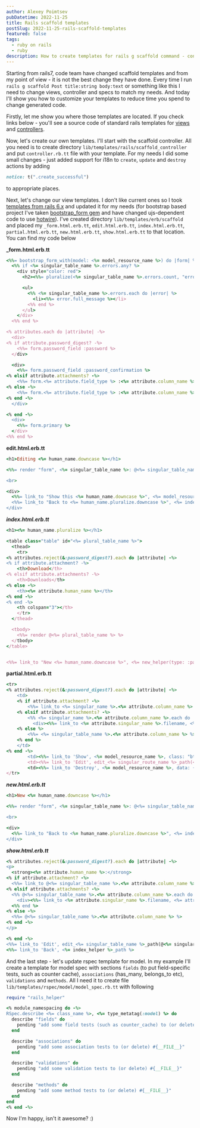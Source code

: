 ```yaml
---
author: Alexey Poimtsev
pubDatetime: 2022-11-25
title: Rails scaffold templates
postSlug: 2022-11-25-rails-scaffold-templates
featured: false
tags:
  - ruby on rails
  - ruby
description: How to create templates for rails g scaffold command - controllers, views, tests
---
```


Starting from rails7, code team have changed scaffold templates and from my point of view - it is not the best change they have done. Every time I run `rails g scaffold Post title:string body:text` or something like this I need to change views, controller and specs to match my needs. And today I'll show you how to customize your templates to reduce time you spend to change generated code.

Firstly, let me show you where those templates are located. If you check links below - you'll see a source code of standard rails templates for [views](https://github.com/rails/rails/tree/main/railties/lib/rails/generators/erb/scaffold/templates) and [controllers](https://github.com/rails/rails/blob/main/railties/lib/rails/generators/rails/scaffold_controller/templates/controller.rb.tt).

Now, let's create our own templates. I'll start with the scaffold controller. All you need is to create directory `lib/templates/rails/scaffold_controller` and put `controller.rb.tt` file with your template. For my needs I did some small changes - just added support for i18n to `create`, `update` and `destroy` actions by adding

```ruby
notice: t(".create_successful")
```

to appropriate places.

Next, let's change our view templates. I don't like current ones so I took [templates from rails 6.x](https://github.com/rails/rails/tree/6-0-stable/railties/lib/rails/generators/erb/scaffold/templates) and updated it for my needs (for bootstrap based project I've taken [bootstrap_form gem](https://github.com/bootstrap-ruby/bootstrap_form) and have changed ujs-dependent code to use [hotwire](https://hotwired.dev/)). I've created directory `lib/templates/erb/scaffold` and placed my `_form.html.erb.tt`, `edit.html.erb.tt`, `index.html.erb.tt`, `partial.html.erb.tt`, `new.html.erb.tt`, `show.html.erb.tt` to that location. You can find my code below

**\_form.html.erb.tt**

```ruby
<%%= bootstrap_form_with(model: <%= model_resource_name %>) do |form| %>
  <%% if <%= singular_table_name %>.errors.any? %>
    <div style="color: red">
      <h2><%%= pluralize(<%= singular_table_name %>.errors.count, "error") %> prohibited this <%= singular_table_name %> from being saved:</h2>

      <ul>
        <%% <%= singular_table_name %>.errors.each do |error| %>
          <li><%%= error.full_message %></li>
        <%% end %>
      </ul>
    </div>
  <%% end %>

<% attributes.each do |attribute| -%>
  <div>
<% if attribute.password_digest? -%>
    <%%= form.password_field :password %>
  </div>

  <div>
    <%%= form.password_field :password_confirmation %>
<% elsif attribute.attachments? -%>
    <%%= form.<%= attribute.field_type %> :<%= attribute.column_name %>, multiple: true %>
<% else -%>
    <%%= form.<%= attribute.field_type %> :<%= attribute.column_name %> %>
<% end -%>
  </div>

<% end -%>
  <div>
    <%%= form.primary %>
  </div>
<%% end %>
```

**edit.html.erb.tt**

```ruby
<h1>Editing <%= human_name.downcase %></h1>

<%%= render "form", <%= singular_table_name %>: @<%= singular_table_name %> %>

<br>

<div>
  <%%= link_to "Show this <%= human_name.downcase %>", <%= model_resource_name(prefix: "@") %> %> |
  <%%= link_to "Back to <%= human_name.pluralize.downcase %>", <%= index_helper(type: :path) %> %>
</div>
```

**_index.html.erb.tt_**

```ruby
<h1><%= human_name.pluralize %></h1>

<table class="table" id="<%= plural_table_name %>">
  <thead>
    <tr>
<% attributes.reject(&:password_digest?).each do |attribute| -%>
<% if attribute.attachment? -%>
    <th>Download</th>
<% elsif attribute.attachments? -%>
    <th>Downloads</th>
<% else -%>
    <th><%= attribute.human_name %></th>
<% end -%>
<% end -%>
    <th colspan="3"></th>
    </tr>
  </thead>

  <tbody>
    <%%= render @<%= plural_table_name %> %>
  </tbody>
</table>


<%%= link_to "New <%= human_name.downcase %>", <%= new_helper(type: :path) %>, class: "btn btn-primary" %>
```

**partial.html.erb.tt**

```ruby
<tr>
<% attributes.reject(&:password_digest?).each do |attribute| -%>
    <td>
    <% if attribute.attachment? -%>
        <%%= link_to <%= singular_name %>.<%= attribute.column_name %>.filename, <%= singular_name %>.<%= attribute.column_name %> if <%= singular_name %>.<%= attribute.column_name %>.attached? %>
    <% elsif attribute.attachments? -%>
        <%% <%= singular_name %>.<%= attribute.column_name %>.each do |<%= attribute.singular_name %>| %>
          <div><%%= link_to <%= attribute.singular_name %>.filename, <%= attribute.singular_name %> %></div>
    <% else %>
        <%%= <%= singular_table_name %>.<%= attribute.column_name %> %>
    <% end %>
    </td>
<% end -%>
        <td><%%= link_to 'Show', <%= model_resource_name %>, class: "btn btn-light btn-sm" %></td>
        <td><%%= link_to 'Edit', edit_<%= singular_route_name %>_path(<%= singular_table_name %>), class: "btn btn-warning btn-sm" %></td>
        <td><%%= link_to 'Destroy', <%= model_resource_name %>, data: {turbo_method: :delete, turbo_confirm: 'Are you sure?'}, class: "btn btn-danger btn-sm" %></td>
</tr>
```

**_new.html.erb.tt_**

```ruby
<h1>New <%= human_name.downcase %></h1>

<%%= render "form", <%= singular_table_name %>: @<%= singular_table_name %> %>

<br>

<div>
  <%%= link_to "Back to <%= human_name.pluralize.downcase %>", <%= index_helper(type: :path) %> %>
</div>
```

**_show.html.erb.tt_**

```ruby
<% attributes.reject(&:password_digest?).each do |attribute| -%>
<p>
  <strong><%= attribute.human_name %>:</strong>
<% if attribute.attachment? -%>
  <%%= link_to @<%= singular_table_name %>.<%= attribute.column_name %>.filename, @<%= singular_table_name %>.<%= attribute.column_name %> if @<%= singular_table_name %>.<%= attribute.column_name %>.attached? %>
<% elsif attribute.attachments? -%>
  <%% @<%= singular_table_name %>.<%= attribute.column_name %>.each do |<%= attribute.singular_name %>| %>
    <div><%%= link_to <%= attribute.singular_name %>.filename, <%= attribute.singular_name %> %></div>
  <%% end %>
<% else -%>
  <%%= @<%= singular_table_name %>.<%= attribute.column_name %> %>
<% end -%>
</p>

<% end -%>
<%%= link_to 'Edit', edit_<%= singular_table_name %>_path(@<%= singular_table_name %>) %> |
<%%= link_to 'Back', <%= index_helper %>_path %>
```

And the last step - let's update rspec template for model. In my example I'll create a template for model spec with sections `fields` (to put field-specific tests, such as counter cache), `associations` (has_many, belongs_to etc), `validations` and `methods`. All I need it to create file `lib/templates/rspec/model/model_spec.rb.tt` with following

```ruby
require "rails_helper"

<% module_namespacing do -%>
RSpec.describe <%= class_name %>, <%= type_metatag(:model) %> do
  describe "fields" do
    pending "add some field tests (such as counter_cache) to (or delete) #{__FILE__}"
  end

  describe "associations" do
    pending "add some association tests to (or delete) #{__FILE__}"
  end

  describe "validations" do
    pending "add some validation tests to (or delete) #{__FILE__}"
  end

  describe "methods" do
    pending "add some method tests to (or delete) #{__FILE__}"
  end
end
<% end -%>
```

Now I'm happy, isn't it awesome? :)
